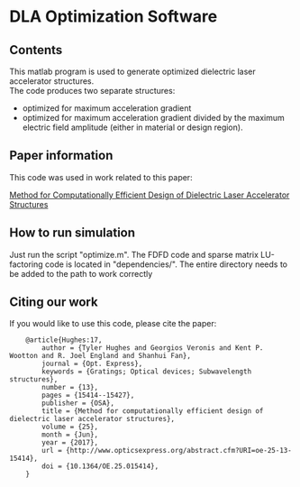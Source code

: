 # DLA Optimization Software

## Contents
This matlab program is used to generate optimized dielectric laser accelerator structures.  
The code produces two separate structures:
- optimized for maximum acceleration gradient
- optimized for maximum acceleration gradient divided by the maximum electric field amplitude (either in material or design region).

## Paper information
This code was used in work related to this paper:

[Method for Computationally Efficient Design of Dielectric Laser Accelerator Structures](https://www.osapublishing.org/oe/abstract.cfm?uri=oe-25-13-15414 "Method for Computationally Efficient Design of Dielectric Laser Accelerator Structures")

## How to run simulation
Just run the script "optimize.m".  The FDFD code and sparse matrix LU-factoring code is located in "dependencies/".
The entire directory needs to be added to the path to work correctly

## Citing our work

If you would like to use this code, please cite the paper:


        @article{Hughes:17,
            author = {Tyler Hughes and Georgios Veronis and Kent P. Wootton and R. Joel England and Shanhui Fan},
            journal = {Opt. Express},
            keywords = {Gratings; Optical devices; Subwavelength structures},
            number = {13},
            pages = {15414--15427},
            publisher = {OSA},
            title = {Method for computationally efficient design of dielectric laser accelerator structures},
            volume = {25},
            month = {Jun},
            year = {2017},
            url = {http://www.opticsexpress.org/abstract.cfm?URI=oe-25-13-15414},
            doi = {10.1364/OE.25.015414},
        }

